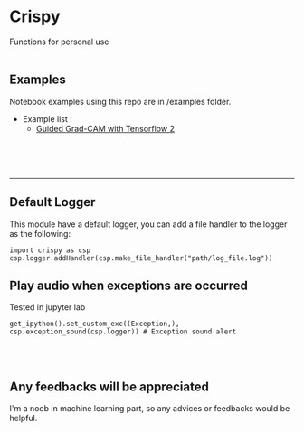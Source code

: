 # Crispy
Functions for personal use
<br><br>

## Examples
Notebook examples using this repo are in /examples folder.

- Example list :
  * [Guided Grad-CAM with Tensorflow 2][ggc]


<br><br><br>
<hr>

## Default Logger
This module have a default logger, you can add a file handler to the logger as the following:

```
import crispy as csp
csp.logger.addHandler(csp.make_file_handler("path/log_file.log"))
```


## Play audio when exceptions are occurred
Tested in jupyter lab
```
get_ipython().set_custom_exc((Exception,), csp.exception_sound(csp.logger)) # Exception sound alert
```

<br><br>
## Any feedbacks will be appreciated
I'm a noob in machine learning part, so any advices or feedbacks would be helpful.






[ggc]: https://github.com/Crispy13/crispy/blob/master/examples/guided_grad_cam.ipynb
